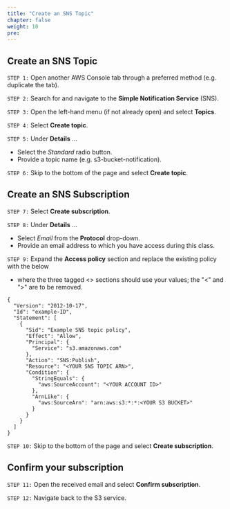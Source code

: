 ```yaml
---
title: "Create an SNS Topic"
chapter: false
weight: 10
pre:
---
```


## Create an SNS Topic 

`STEP 1:`  Open another AWS Console tab through a preferred method (e.g. duplicate the tab).

`STEP 2:`  Search for and navigate to the **Simple Notification Service** (SNS).

`STEP 3:`  Open the left-hand menu (if not already open) and select **Topics**.

`STEP 4:`  Select **Create topic**.

`STEP 5:`  Under **Details** ...
- Select the *Standard* radio button.
- Provide a topic name (e.g. s3-bucket-notification).

`STEP 6:`  Skip to the bottom of the page and select **Create topic**.

## Create an SNS Subscription

`STEP 7:`  Select **Create subscription**.

`STEP 8:`  Under **Details** ...
- Select *Email* from the **Protocol** drop-down.
- Provide an email address to which you have access during this class.

`STEP 9:`  Expand the **Access policy** section and replace the existing policy with the below
- where the three tagged <> sections should use your values; the "<" and ">" are to be removed.

```
{
  "Version": "2012-10-17",
  "Id": "example-ID",
  "Statement": [
    {
      "Sid": "Example SNS topic policy",
      "Effect": "Allow",
      "Principal": {
        "Service": "s3.amazonaws.com"
      },
      "Action": "SNS:Publish",
      "Resource": "<YOUR SNS TOPIC ARN>",
      "Condition": {
        "StringEquals": {
          "aws:SourceAccount": "<YOUR ACCOUNT ID>"
        },
        "ArnLike": {
          "aws:SourceArn": "arn:aws:s3:*:*:<YOUR S3 BUCKET>"
        }
      }
    }
  ]
}
```

`STEP 10:`  Skip to the bottom of the page and select **Create subscription**.

## Confirm your subscription

`STEP 11:`  Open the received email and select **Confirm subscription**.

`STEP 12:`  Navigate back to the S3 service.
